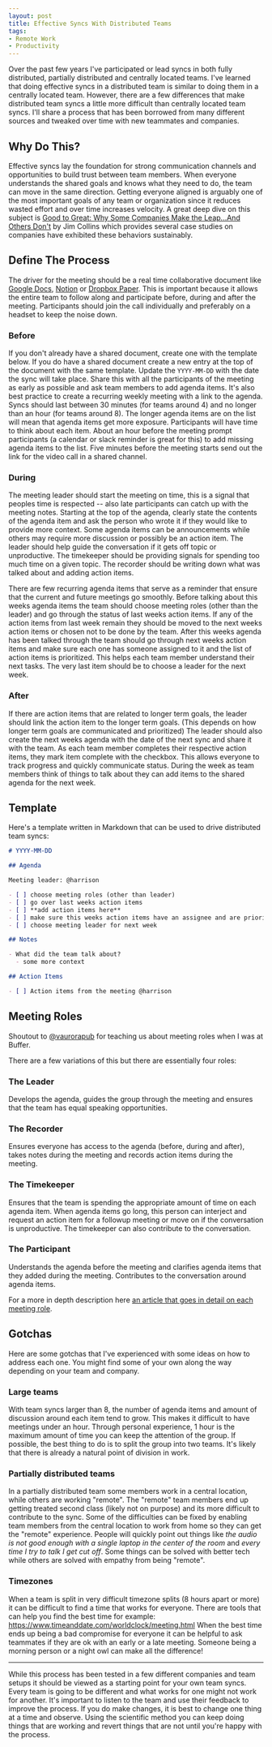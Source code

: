 ```yaml
---
layout: post
title: Effective Syncs With Distributed Teams
tags:
- Remote Work
- Productivity
---
```


Over the past few years I've participated or lead syncs in both fully distributed, partially distributed and centrally located teams. I've learned that doing effective syncs in a distributed team is similar to doing them in a centrally located team. However, there are a few differences that make distributed team syncs a little more difficult than centrally located team syncs. I'll share a process that has been borrowed from many different sources and tweaked over time with new teammates and companies.

## Why Do This?

Effective syncs lay the foundation for strong communication channels and opportunities to build trust between team members. When everyone understands the shared goals and knows what they need to do, the team can move in the same direction. Getting everyone aligned is arguably one of the most important goals of any team or organization since it reduces wasted effort and over time increases velocity. A great deep dive on this subject is [Good to Great: Why Some Companies Make the Leap...And Others Don't](https://www.amazon.com/dp/B0058DRUV6/) by Jim Collins which provides several case studies on companies have exhibited these behaviors sustainably.

## Define The Process

The driver for the meeting should be a real time collaborative document like [Google Docs](https://docs.google.com/), [Notion](http://notion.so) or [Dropbox Paper](https://www.dropbox.com/paper). This is important because it allows the entire team to follow along and participate before, during and after the meeting. Participants should join the call individually and preferably on a headset to keep the noise down.

### Before

If you don't already have a shared document, create one with the template below. If you do have a shared document create a new entry at the top of the document with the same template. Update the `YYYY-MM-DD` with the date the sync will take place. Share this with all the participants of the meeting as early as possible and ask team members to add agenda items. It's also best practice to create a recurring weekly meeting with a link to the agenda. Syncs should last between 30 minutes (for teams around 4) and no longer than an hour (for teams around 8). The longer agenda items are on the list will mean that agenda items get more exposure. Participants will have time to think about each item. About an hour before the meeting prompt participants (a calendar or slack reminder is great for this) to add missing agenda items to the list. Five minutes before the meeting starts send out the link for the video call in a shared channel.

### During

The meeting leader should start the meeting on time, this is a signal that peoples time is respected -- also late participants can catch up with the meeting notes. Starting at the top of the agenda, clearly state the contents of the agenda item and ask the person who wrote it if they would like to provide more context. Some agenda items can be announcements while others may require more discussion or possibly be an action item. The leader should help guide the conversation if it gets off topic or unproductive. The timekeeper should be providing signals for spending too much time on a given topic. The recorder should be writing down what was talked about and adding action items.

There are few recurring agenda items that serve as a reminder that ensure that the current and future meetings go smoothly. Before talking about this weeks agenda items the team should choose meeting roles (other than the leader) and go through the status of last weeks action items. If any of the action items from last week remain they should be moved to the next weeks action items or chosen not to be done by the team. After this weeks agenda has been talked through the team should go through next weeks action items and make sure each one has someone assigned to it and the list of action items is prioritized. This helps each team member understand their next tasks. The very last item should be to choose a leader for the next week.

### After

If there are action items that are related to longer term goals, the leader should link the action item to the longer term goals. (This depends on how longer term goals are communicated and prioritized) The leader should also create the next weeks agenda with the date of the next sync and share it with the team. As each team member completes their respective action items, they mark item complete with the checkbox. This allows everyone to track progress and quickly communicate status. During the week as team members think of things to talk about they can add items to the shared agenda for the next week.

## Template

Here's a template written in Markdown that can be used to drive distributed team syncs:

```md
# YYYY-MM-DD

## Agenda

Meeting leader: @harrison

- [ ] choose meeting roles (other than leader)
- [ ] go over last weeks action items
- [ ] **add action items here**
- [ ] make sure this weeks action items have an assignee and are prioritized
- [ ] choose meeting leader for next week

## Notes

- What did the team talk about?
  - some more context

## Action Items

- [ ] Action items from the meeting @harrison

```

## Meeting Roles

Shoutout to [@vaurorapub](https://twitter.com/vaurorapub) for teaching us about meeting roles when I was at Buffer.

There are a few variations of this but there are essentially four roles:

### The Leader

Develops the agenda, guides the group through the meeting and ensures that the team has equal speaking opportunities.

### The Recorder

Ensures everyone has access to the agenda (before, during and after), takes notes during the meeting and records action items during the meeting.

### The Timekeeper

Ensures that the team is spending the appropriate amount of time on each agenda item. When agenda items go long, this person can interject and request an action item for a followup meeting or move on if the conversation is unproductive. The timekeeper can also contribute to the conversation.

### The Participant

Understands the agenda before the meeting and clarifies agenda items that they added during the meeting. Contributes to the conversation around agenda items.

For a more in depth description here [an article that goes in detail on each meeting role](https://www.conferencecalling.com/blog/meeting-roles).

## Gotchas

Here are some gotchas that I've experienced with some ideas on how to address each one. You might find some of your own along the way depending on your team and company.

### Large teams

With team syncs larger than 8, the number of agenda items and amount of discussion around each item tend to grow. This makes it difficult to have meetings under an hour. Through personal experience, 1 hour is the maximum amount of time you can keep the attention of the group. If possible, the best thing to do is to split the group into two teams. It's likely that there is already a natural point of division in work.

### Partially distributed teams

In a partially distributed team some members work in a central location, while others are working "remote". The "remote" team members end up getting treated second class (likely not on purpose) and its more difficult to contribute to the sync. Some of the difficulties can be fixed by enabling team members from the central location to work from home so they can get the "remote" experience. People will quickly point out things like _the audio is not good enough with a single laptop in the center of the room_ and _every time I try to talk I get cut off_. Some things can be solved with better tech while others are solved with empathy from being "remote".

### Timezones

When a team is split in very difficult timezone splits (8 hours apart or more) it can be difficult to find a time that works for everyone. There are tools that can help you find the best time for example: https://www.timeanddate.com/worldclock/meeting.html When the best time ends up being a bad compromise for everyone it can be helpful to ask teammates if they are ok with an early or a late meeting. Someone being a morning person or a night owl can make all the difference!

---

While this process has been tested in a few different companies and team setups it should be viewed as a starting point for your own team syncs. Every team is going to be different and what works for one might not work for another. It's important to listen to the team and use their feedback to improve the process. If you do make changes, it is best to change one thing at a time and observe. Using the scientific method you can keep doing things that are working and revert things that are not until you're happy with the process.

